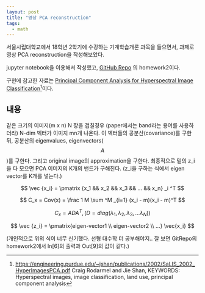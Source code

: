 ```yaml
---
layout: post
title: "영상 PCA reconstruction"
tags:
  - math
---
```


서울시립대학교에서 18학년 2학기에 수강하는 기계학습개론 과목을 들으면서, 과제로 영상 PCA reconstruction을 작성해보았다.

jupyter notebook을 이용해서 작성했고, [GitHub Repo](https://github.com/JeongUkJae/introduction-to-machine-learning-assignments) 의 homework2이다.

구현에 참고한 자료는 [Principal Component Analysis for Hyperspectral Image Classification](https://engineering.purdue.edu/~jshan/publications/2002/SaLIS_2002_HyperImagesPCA.pdf)[^paper1]이다.

## 내용

같은 크기의 이미지(m x n) N 장을 겹칠경우 (paper에서는 band라는 용어를 사용하더라) N-dim 벡터가 이미지 mn개 나온다. 이 벡터들의 공분산(covariance)를 구한 뒤, 공분산의 eigenvalues, eigenvectors($$A$$)를 구한다. 그리고 original image의 approximation을 구한다.
최종적으로 밑의 z_i을 다 모으면 PCA 이미지의 K개의 밴드가 구해진다. (z_i을 구하는 식에서 eigen vector를 K개를 넣는다.)

$$ \vec {x_i} = \pmatrix {x_1 && x_2 && x_3 && ... && x_n} _i ^T $$

$$ C_x = Cov(x) = \frac 1 M \sum ^M _{i=1} (x_i - m)(x_i - m)^T $$

$$ C_x = ADA^T, (D = diag(\lambda_1, \lambda_2, \lambda_3, ... \lambda_N)) $$

$$ \vec {z_i} = \pmatrix{eigen-vector1 \\ eigen-vector2 \\ ...} \vec{x_i} $$

(개인적으로 위의 식이 너무 신기했다. 선형 대수학 더 공부해야지.. 잘 보면 GitRepo의 homework2에서 In[6]의 출력과 Out[9]의 값이 같다.)

[^paper1]: https://engineering.purdue.edu/~jshan/publications/2002/SaLIS_2002_HyperImagesPCA.pdf Craig Rodarmel and Jie Shan, KEYWORDS: Hyperspectral images, image classification, land use, principal component analysis
